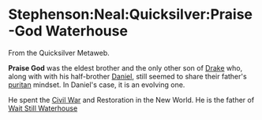 
# Stephenson:Neal:Quicksilver:Praise-God Waterhouse

From the Quicksilver Metaweb.

**Praise God** was the eldest brother and the only other son of [Drake](/stephenson-neal-quicksilver-drake-waterhouse) who, along with with his half-brother [Daniel](/daniel-waterhouse), still seemed to share their father's [puritan](/puritan) mindset. In Daniel's case, it is an evolving one.

He spent the [Civil War](/english-civil-war) and Restoration in the New World. He is the father of [Wait Still Waterhouse](/stephenson-neal-quicksilver-wait-still-waterhouse)
